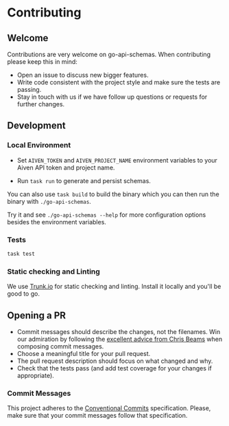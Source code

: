# Contributing

## Welcome

Contributions are very welcome on go-api-schemas. When contributing please keep this in mind:

- Open an issue to discuss new bigger features.
- Write code consistent with the project style and make sure the tests are passing.
- Stay in touch with us if we have follow up questions or requests for further changes.

## Development

### Local Environment

- Set `AIVEN_TOKEN` and `AIVEN_PROJECT_NAME` environment variables to your Aiven API token and project name.

- Run `task run` to generate and persist schemas.

You can also use `task build` to build the binary which you can then run the binary with `./go-api-schemas`.

Try it and see `./go-api-schemas --help` for more configuration options besides the environment variables.

### Tests

```bash
task test
```

### Static checking and Linting

We use [Trunk.io](https://trunk.io/) for static checking and linting. Install it locally and you'll be good to go.

## Opening a PR

- Commit messages should describe the changes, not the filenames. Win our admiration by following the
  [excellent advice from Chris Beams](https://chris.beams.io/posts/git-commit/) when composing commit messages.
- Choose a meaningful title for your pull request.
- The pull request description should focus on what changed and why.
- Check that the tests pass (and add test coverage for your changes if appropriate).

### Commit Messages

This project adheres to the [Conventional Commits](https://conventionalcommits.org/en/v1.0.0/) specification.
Please, make sure that your commit messages follow that specification.

